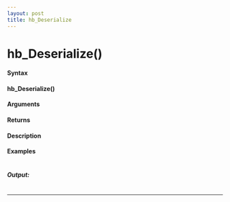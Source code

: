 ```yaml
---
layout: post
title: hb_Deserialize
---
```


# hb_Deserialize()


#### Syntax

#### hb_Deserialize()

#### Arguments

#### Returns

#### Description

#### Examples

```

```

##### Output:

```

```

---